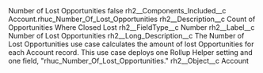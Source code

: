 <?xml version="1.0" encoding="UTF-8"?>
<CustomMetadata xmlns="http://soap.sforce.com/2006/04/metadata" xmlns:xsi="http://www.w3.org/2001/XMLSchema-instance" xmlns:xsd="http://www.w3.org/2001/XMLSchema">
    <label>Number of Lost Opportunities</label>
    <protected>false</protected>
    <values>
        <field>rh2__Components_Included__c</field>
        <value xsi:type="xsd:string">Account.rhuc_Number_Of_Lost_Opportunities</value>
    </values>
    <values>
        <field>rh2__Description__c</field>
        <value xsi:type="xsd:string">Count of Opportunities Where Closed Lost</value>
    </values>
    <values>
        <field>rh2__FieldType__c</field>
        <value xsi:type="xsd:string">Number</value>
    </values>
    <values>
        <field>rh2__Label__c</field>
        <value xsi:type="xsd:string">Number of Lost Opportunities</value>
    </values>
    <values>
        <field>rh2__Long_Description__c</field>
        <value xsi:type="xsd:string">The Number of Lost Opportunities use case calculates the amount of lost Opportunities for each Account record. This use case deploys one Rollup Helper setting and one field, &quot;rhuc_Number_Of_Lost_Opportunities.&quot;</value>
    </values>
    <values>
        <field>rh2__Object__c</field>
        <value xsi:type="xsd:string">Account</value>
    </values>
</CustomMetadata>
